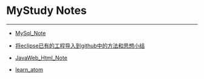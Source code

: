 # MyStudy Notes
----

- [MySql_Note](https://blog.csdn.net/renshilei123/article/details/80103978)

- [将eclipse已有的工程导入到github中的方法和思想小结](https://blog.csdn.net/renshilei123/article/details/80160931)

- [JavaWeb_Html_Note](https://blog.csdn.net/renshilei123/article/details/80097055)
- [learn_atom](https://blog.csdn.net/renshilei123/article/details/80237794)
